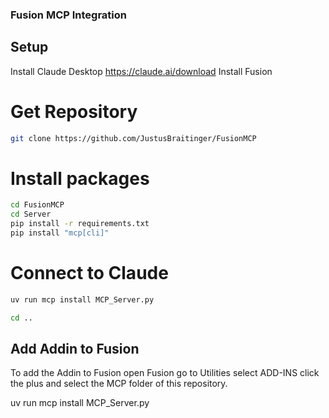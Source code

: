 ### Fusion MCP Integration


## Setup

Install Claude Desktop https://claude.ai/download
Install Fusion

# Get Repository 
```bash
git clone https://github.com/JustusBraitinger/FusionMCP
```
# Install packages
```bash
cd FusionMCP
cd Server
pip install -r requirements.txt
pip install "mcp[cli]"
```
# Connect to Claude
```bash
uv run mcp install MCP_Server.py
```


```bash
cd ..
```
## Add Addin to Fusion

To add the Addin to Fusion open Fusion go to Utilities select ADD-INS click the plus and select the MCP folder of this repository.



 uv run mcp install MCP_Server.py 
```
